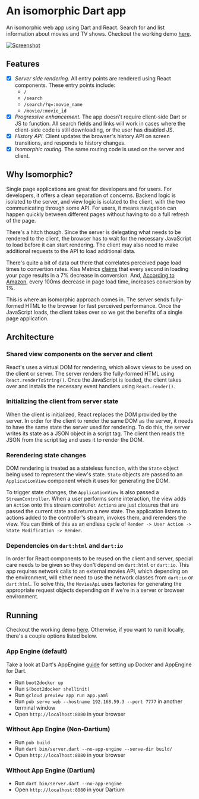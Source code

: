 # An isomorphic Dart app

An isomorphic web app using Dart and React. Search for and list information about movies and TV shows. Checkout the working demo [here][demo].

[![Screenshot](screenshot.jpg)][demo]

## Features

* [x] *Server side rendering.* All entry points are rendered using React components. These entry points include:
  * `/`
  * `/search`
  * `/search/?q=:movie_name`
  * `/movie/:movie_id`
* [x] *Progressive enhancement.* The app doesn't require client-side Dart or JS to function. All search fields and links will work in cases where the client-side code is still downloading, or the user has disabled JS.
* [x] *History API.* Client updates the browser's history API on screen transitions, and responds to history changes.
* [x] *Isomorphic routing.* The same routing code is used on the server and client.

## Why Isomorphic?

Single page applications are great for developers and for users. For developers, it offers a clean separation of concerns. Backend logic is isolated to the server, and view logic is isolated to the client, with the two communicating through some API. For users, it means navigation can happen quickly between different pages without having to do a full refresh of the page.

There's a hitch though. Since the server is delegating what needs to be rendered to the client, the browser has to wait for the necessary JavaScript to load before it can start rendering. The client may also need to make additional requests to the API to load additional data.

There's quite a bit of data out there that correlates perceived page load times to convertion rates. Kiss Metrics [claims](https://blog.kissmetrics.com/loading-time/) that every second in loading your page results in a 7% decrease in conversion. And, [According to Amazon](http://www.radware.com/Products/FastView/), every 100ms decrease in page load time, increases conversion by 1%.

This is where an isomorphic approach comes in. The server sends fully-formed HTML to the browser for fast perceived performance. Once the JavaScript loads, the client takes over so we get the benefits of a single page application.

## Architecture

### Shared view components on the server and client

React's uses a virtual DOM for rendering, which allows views to be used on the client or server. The server renders the fully-formed HTML using `React.renderToString()`. Once the JavaScript is loaded, the client takes over and installs the necessary event handlers using `React.render()`.

### Initializing the client from server state

When the client is initialized, React replaces the DOM provided by the server. In order for the client to render the same DOM as the server, it needs to have the same state the server used for rendering. To do this, the server writes its state as a JSON object in a script tag. The client then reads the JSON from the script tag and uses it to render the DOM.

### Rerendering state changes

DOM rendering is treated as a stateless function, with the `State` object being used to represent the view's state. `State` objects are passed to an `ApplicationView` component which it uses for generating the DOM.

To trigger state changes, the `ApplicationView` is also passed a `StreamController`. When a user performs some interaction, the view adds an `Action` onto this stream controller. `Action`s are just closures that are passed the current state and return a new state. The application listens to actions added to the controller's stream, invokes them, and rerenders the view. You can think of this as an endless cycle of `Render -> User Action -> State Modification -> Render`.

### Dependencies on `dart:html` and `dart:io`

In order for React components to be reused on the client and server, special care needs to be given so they don't depend on `dart:html` or `dart:io`. This app requires network calls to an external movies API, which depending on the environment, will either need to use the network classes from `dart:io` or `dart:html`. To solve this, the `MoviesApi` uses factories for generating the appropriate request objects depending on if we're in a server or browser environment.

## Running

Checkout the working demo [here][demo]. Otherwise, if you want to run it locally, there's a couple options listed below.

### App Engine (default)

Take a look at Dart's AppEngine [guide](https://www.dartlang.org/server/google-cloud-platform/app-engine/) for setting up Docker and AppEngine for Dart.

* Run `boot2docker up`
* Run `$(boot2docker shellinit)`
* Run `gcloud preview app run app.yaml`
* Run `pub serve web --hostname 192.168.59.3 --port 7777` in another terminal window
* Open `http://localhost:8080` in your browser

### Without App Engine (Non-Dartium)

* Run `pub build`
* Run `dart bin/server.dart --no-app-engine --serve-dir build/`
* Open `http://localhost:8080` in your browser

### Without App Engine (Dartium)

* Run `dart bin/server.dart --no-app-engine`
* Open `http://localhost:8080` in your Dartium

[demo]: http://isomorphic-dart-demo.appspot.com
